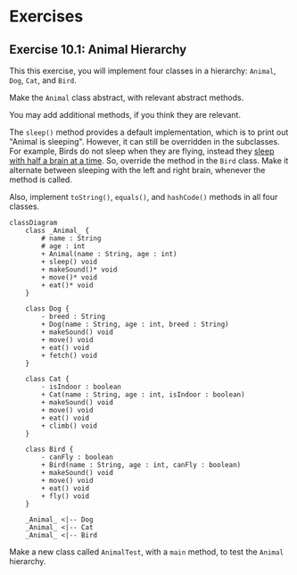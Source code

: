 # Exercises



## Exercise 10.1: Animal Hierarchy

This this exercise, you will implement four classes in a hierarchy: `Animal`, `Dog`, `Cat`, and `Bird`.

Make the `Animal` class abstract, with relevant abstract methods.

You may add additional methods, if you think they are relevant.

The `sleep()` method provides a default implementation, which is to print out "Animal is sleeping". However, it can still be overridden in the subclasses. For example, Birds do not sleep when they are flying, instead they [sleep with half a brain at a time](https://en.wikipedia.org/wiki/Unihemispheric_slow-wave_sleep#:~:text=Their%20(%20birds%20)%20sleep%20is%20more,the%20one%20facing%20the%20direction%20of%20flight.). So, override the method in the `Bird` class. Make it alternate between sleeping with the left and right brain, whenever the method is called.

Also, implement `toString()`, `equals()`, and `hashCode()` methods in all four classes.

```mermaid
classDiagram
    class _Animal_ {
        # name : String
        # age : int
        + Animal(name : String, age : int)
        + sleep() void
        + makeSound()* void
        + move()* void
        + eat()* void
    }
    
    class Dog {
        - breed : String
        + Dog(name : String, age : int, breed : String)
        + makeSound() void
        + move() void
        + eat() void
        + fetch() void
    }
    
    class Cat {
        - isIndoor : boolean
        + Cat(name : String, age : int, isIndoor : boolean)
        + makeSound() void
        + move() void
        + eat() void
        + climb() void
    }
    
    class Bird {
        - canFly : boolean
        + Bird(name : String, age : int, canFly : boolean)
        + makeSound() void
        + move() void
        + eat() void
        + fly() void
    }
    
    _Animal_ <|-- Dog
    _Animal_ <|-- Cat
    _Animal_ <|-- Bird
```

Make a new class called `AnimalTest`, with a `main` method, to test the `Animal` hierarchy.
